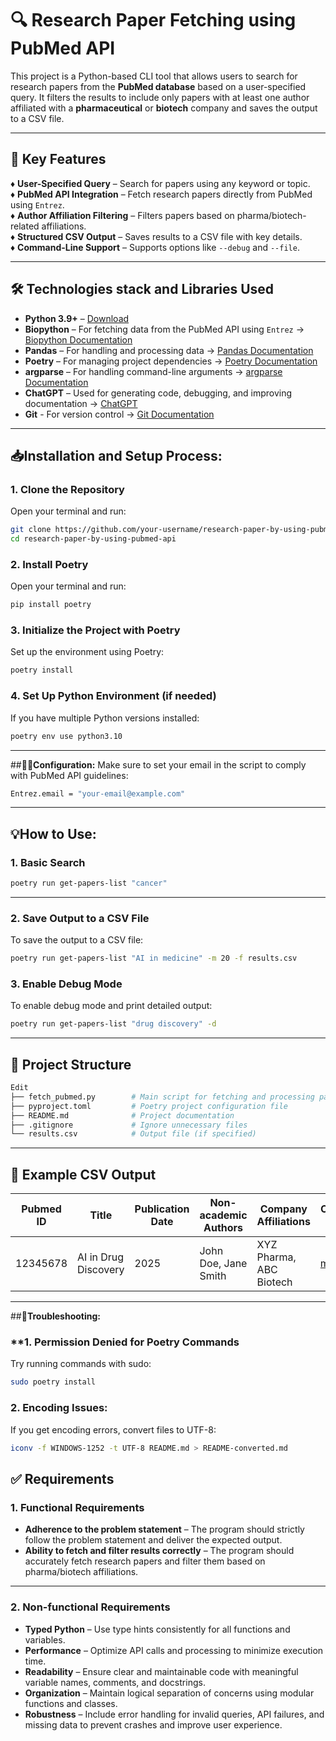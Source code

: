 # 🔍 Research Paper Fetching using PubMed API

This project is a Python-based CLI tool that allows users to search for research papers from the **PubMed database** based on a user-specified query. It filters the results to include only papers with at least one author affiliated with a **pharmaceutical** or **biotech** company and saves the output to a CSV file.

---

## 🔑 **Key Features**
♦️ **User-Specified Query** – Search for papers using any keyword or topic.  
♦️ **PubMed API Integration** – Fetch research papers directly from PubMed using `Entrez`.  
♦️ **Author Affiliation Filtering** – Filters papers based on pharma/biotech-related affiliations.  
♦️ **Structured CSV Output** – Saves results to a CSV file with key details.  
♦️ **Command-Line Support** – Supports options like `--debug` and `--file`.  

---

## 🛠️ **Technologies stack and Libraries Used**
- **Python 3.9+** – [Download](https://www.python.org/downloads/)  
- **Biopython** – For fetching data from the PubMed API using `Entrez` → [Biopython Documentation](https://biopython.org/wiki/Main_Page)  
- **Pandas** – For handling and processing data → [Pandas Documentation](https://pandas.pydata.org/)  
- **Poetry** – For managing project dependencies → [Poetry Documentation](https://python-poetry.org/)  
- **argparse** – For handling command-line arguments → [argparse Documentation](https://docs.python.org/3/library/argparse.html)  
- **ChatGPT** – Used for generating code, debugging, and improving documentation → [ChatGPT](https://chat.openai.com)  
- **Git** - For version control → [Git Documentation](https://git-scm.com/doc)
---

## 📥**Installation and Setup Process:**
### **1. Clone the Repository**
Open your terminal and run:
```bash
git clone https://github.com/your-username/research-paper-by-using-pubmed-api.git
cd research-paper-by-using-pubmed-api
```

### **2. Install Poetry**
Open your terminal and run:
```bash
pip install poetry
```
### **3. Initialize the Project with Poetry**
Set up the environment using Poetry:
```bash
poetry install
```

### **4. Set Up Python Environment (if needed)**
If you have multiple Python versions installed:
```bash
poetry env use python3.10
```
---

##🧑‍🔧**Configuration:**
Make sure to set your email in the script to comply with PubMed API guidelines:
```bash
Entrez.email = "your-email@example.com"
```
---

## **💡How to Use:**
### **1. Basic Search**
```bash
poetry run get-papers-list "cancer"
```
---

### **2. Save Output to a CSV File**
To save the output to a CSV file:
```bash
poetry run get-papers-list "AI in medicine" -m 20 -f results.csv
```

### **3. Enable Debug Mode**
To enable debug mode and print detailed output:
```bash
poetry run get-papers-list "drug discovery" -d
```
---

## **🔗 Project Structure**
```bash
Edit
├── fetch_pubmed.py        # Main script for fetching and processing papers
├── pyproject.toml         # Poetry project configuration file
├── README.md              # Project documentation
├── .gitignore             # Ignore unnecessary files
└── results.csv            # Output file (if specified)
```

----

## 📝 **Example CSV Output**
| Pubmed ID | Title | Publication Date | Non-academic Authors | Company Affiliations | Corresponding Author Email |
|-----------|-------|------------------|-----------------------|----------------------|----------------------------|
| 12345678  | AI in Drug Discovery | 2025 | John Doe, Jane Smith | XYZ Pharma, ABC Biotech | mkaif0262@gmail.com |

----

##🔧**Troubleshooting:**
### **1. Permission Denied for Poetry Commands
Try running commands with sudo:
```bash
sudo poetry install
```

### **2. Encoding Issues:**
If you get encoding errors, convert files to UTF-8:
```bash
iconv -f WINDOWS-1252 -t UTF-8 README.md > README-converted.md
```

## ✅ **Requirements**
### **1. Functional Requirements**
- **Adherence to the problem statement** – The program should strictly follow the problem statement and deliver the expected output.  
- **Ability to fetch and filter results correctly** – The program should accurately fetch research papers and filter them based on pharma/biotech affiliations.  

---

### **2. Non-functional Requirements**
- **Typed Python** – Use type hints consistently for all functions and variables.  
- **Performance** – Optimize API calls and processing to minimize execution time.  
- **Readability** – Ensure clear and maintainable code with meaningful variable names, comments, and docstrings.  
- **Organization** – Maintain logical separation of concerns using modular functions and classes.  
- **Robustness** – Include error handling for invalid queries, API failures, and missing data to prevent crashes and improve user experience.  








